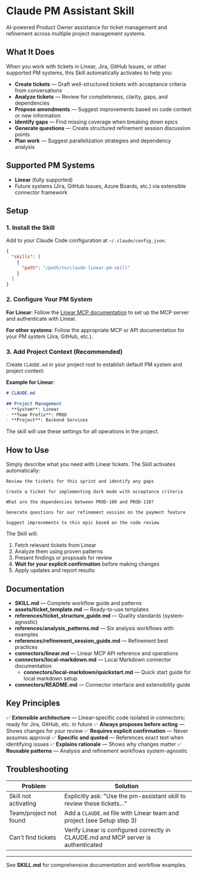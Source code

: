 # Claude PM Assistant Skill

AI-powered Product Owner assistance for ticket management and refinement across multiple project management systems.

## What It Does

When you work with tickets in Linear, Jira, GitHub Issues, or other supported PM systems, this Skill automatically activates to help you:

- **Create tickets** — Draft well-structured tickets with acceptance criteria from conversations
- **Analyze tickets** — Review for completeness, clarity, gaps, and dependencies
- **Propose amendments** — Suggest improvements based on code context or new information
- **Identify gaps** — Find missing coverage when breaking down epics
- **Generate questions** — Create structured refinement session discussion points
- **Plan work** — Suggest parallelization strategies and dependency analysis

## Supported PM Systems

- **Linear** (fully supported)
- Future systems (Jira, GitHub Issues, Azure Boards, etc.) via extensible connector framework

## Setup

### 1. Install the Skill
Add to your Claude Code configuration at `~/.claude/config.json`:

```json
{
  "skills": [
    {
      "path": "/path/to/claude-linear-pm-skill"
    }
  ]
}
```

### 2. Configure Your PM System

**For Linear**:
Follow the [Linear MCP documentation](https://linear.app/docs/mcp) to set up the MCP server and authenticate with Linear.

**For other systems**:
Follow the appropriate MCP or API documentation for your PM system (Jira, GitHub, etc.).

### 3. Add Project Context (Recommended)
Create `CLAUDE.md` in your project root to establish default PM system and project context:

**Example for Linear**:
```markdown
# CLAUDE.md

## Project Management
- **System**: Linear
- **Team Prefix**: PROD
- **Project**: Backend Services
```

The skill will use these settings for all operations in the project.

## How to Use

Simply describe what you need with Linear tickets. The Skill activates automatically:

```
Review the tickets for this sprint and identify any gaps

Create a ticket for implementing dark mode with acceptance criteria

What are the dependencies between PROD-100 and PROD-110?

Generate questions for our refinement session on the payment feature

Suggest improvements to this epic based on the code review
```

The Skill will:
1. Fetch relevant tickets from Linear
2. Analyze them using proven patterns
3. Present findings or proposals for review
4. **Wait for your explicit confirmation** before making changes
5. Apply updates and report results

## Documentation

- **SKILL.md** — Complete workflow guide and patterns
- **assets/ticket_template.md** — Ready-to-use templates
- **references/ticket_structure_guide.md** — Quality standards (system-agnostic)
- **references/analysis_patterns.md** — Six analysis workflows with examples
- **references/refinement_session_guide.md** — Refinement best practices
- **connectors/linear.md** — Linear MCP API reference and operations
- **connectors/local-markdown.md** — Local Markdown connector documentation
  - **connectors/local-markdown/quickstart.md** — Quick start guide for local markdown setup
- **connectors/README.md** — Connector interface and extensibility guide

## Key Principles

✅ **Extensible architecture** — Linear-specific code isolated in connectors; ready for Jira, GitHub, etc. in future
✅ **Always proposes before acting** — Shows changes for your review
✅ **Requires explicit confirmation** — Never assumes approval
✅ **Specific and quoted** — References exact text when identifying issues
✅ **Explains rationale** — Shows why changes matter
✅ **Reusable patterns** — Analysis and refinement workflows system-agnostic

## Troubleshooting

| Problem | Solution |
|---------|----------|
| Skill not activating | Explicitly ask: "Use the pm-assistant skill to review these tickets..." |
| Team/project not found | Add a `CLAUDE.md` file with Linear team and project (see Setup step 3) |
| Can't find tickets | Verify Linear is configured correctly in CLAUDE.md and MCP server is authenticated |

---

See **SKILL.md** for comprehensive documentation and workflow examples.

